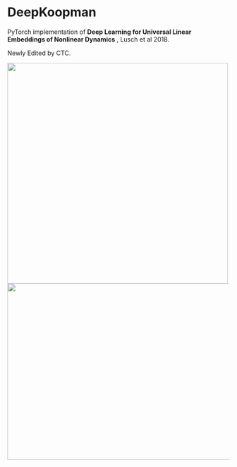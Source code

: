 # DeepKoopman
PyTorch implementation of **Deep Learning for Universal Linear Embeddings of Nonlinear Dynamics** , Lusch et al 2018.

Newly Edited by CTC.

<img src="https://github.com/mlpotter/DeepKoopmanLusch/blob/master/figures/lorentz_3D.png" width="500" height="500">

<img src="https://github.com/mlpotter/DeepKoopmanLusch/blob/master/figures/lorentz_2D.png" width="700" height="400">
